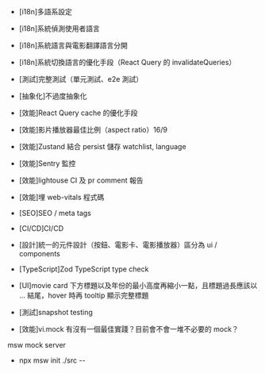 - [i18n]多語系設定
- [i18n]系統偵測使用者語言
- [i18n]系統語言與電影翻譯語言分開
- [i18n]系統切換語言的優化手段（React Query 的 invalidateQueries）
- [測試]完整測試（單元測試、e2e 測試）
- [抽象化]不過度抽象化
- [效能]React Query cache 的優化手段
- [效能]影片播放器最佳比例（aspect ratio）16/9
- [效能]Zustand 結合 persist 儲存 watchlist, language
- [效能]Sentry 監控

- [效能]lightouse CI 及 pr comment 報告
- [效能]埋 web-vitals 程式碼
- [SEO]SEO / meta tags
- [CI/CD]CI/CD
- [設計]統一的元件設計（按鈕、電影卡、電影播放器）區分為 ui / components
- [TypeScript]Zod TypeScript type check
- [UI]movie card 下方標題以及年份的最小高度再縮小一點，且標題過長應該以 ... 結尾，hover 時再 tooltip 顯示完整標題
- [測試]snapshot testing
- [效能]vi.mock 有沒有一個最佳實踐？目前會不會一堆不必要的 mock？

msw mock server

- npx msw init ./src --
